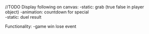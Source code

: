 //TODO 
Display following on canvas:
-static: grab (true false in player object)
-animation: countdown for special  
-static: duel result

Functionality:
-game win lose event



